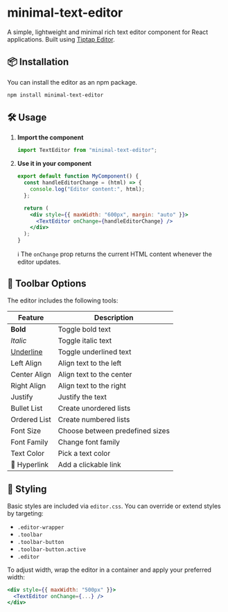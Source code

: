 # minimal-text-editor

A simple, lightweight and minimal rich text editor component for React applications. Built using [Tiptap Editor](https://tiptap.dev/).

## 📦 Installation

You can install the editor as an npm package.

```bash
npm install minimal-text-editor
```

## 🛠️ Usage

1.  **Import the component**

    ```jsx
    import TextEditor from "minimal-text-editor";
    ```

2.  **Use it in your component**

    ```jsx
    export default function MyComponent() {
      const handleEditorChange = (html) => {
        console.log("Editor content:", html);
      };

      return (
        <div style={{ maxWidth: "600px", margin: "auto" }}>
          <TextEditor onChange={handleEditorChange} />
        </div>
      );
    }
    ```

    ℹ️ The `onChange` prop returns the current HTML content whenever the editor updates.

## 🧩 Toolbar Options

The editor includes the following tools:

| Feature              | Description                     |
| -------------------- | ------------------------------- |
| **Bold**             | Toggle bold text                |
| _Italic_             | Toggle italic text              |
| <ins>Underline</ins> | Toggle underlined text          |
| Left Align           | Align text to the left          |
| Center Align         | Align text to the center        |
| Right Align          | Align text to the right         |
| Justify              | Justify the text                |
| Bullet List          | Create unordered lists          |
| Ordered List         | Create numbered lists           |
| Font Size            | Choose between predefined sizes |
| Font Family          | Change font family              |
| Text Color           | Pick a text color               |
| 🔗 Hyperlink         | Add a clickable link            |

## 🎨 Styling

Basic styles are included via `editor.css`. You can override or extend styles by targeting:

- `.editor-wrapper`
- `.toolbar`
- `.toolbar-button`
- `.toolbar-button.active`
- `.editor`

To adjust width, wrap the editor in a container and apply your preferred width:

```jsx
<div style={{ maxWidth: "500px" }}>
  <TextEditor onChange={...} />
</div>
```
